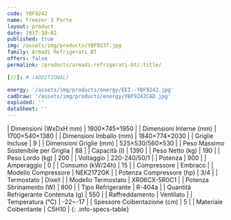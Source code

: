 ```yaml
---
code: YBF9242
name: Freezer 3 Porte
layout: product
date: 2017-10-02
published: true
img: /assets/img/products/YBF9237.jpg
family: Armadi Refrigerati BT
offers: false
permalink: /products/armadi-refrigerati-bt/:title/

[//]: # (ADDITIONAL)

energy: '/assets/img/products/energy/EEI--YBF9242.jpg'
cadDraw: '/assets/img/products/energy/YBF9242CAD.jpg'
exploded: ''
dataSheet: ''
---
```



| Dimensioni (WxDxH mm) | 1800×745×1950 |
| Dimensioni Interne (mm) | 1700×540×1380 |
| Dimensioni Imballo (mm) | 1840×774×2030 |
| Griglie Incluse | 9 |
| Dimensioni Griglie (mm) | 525×530/560×530 |
| Peso Massimo Sostenibile per Griglia | 88 |
| Capacità (l) | 1390 |
| Peso Netto (kg) | 190 |
| Peso Lordo (kg) | 200 |
| Voltaggio | 220-240/50/1 |
| Potenza | 900 |
| Amperaggio | 0 |
| Consumo (kW/24h) | 15 |
| Compressore | Embraco |
| Modello Compressore | NEK2172GK |
| Potenza Compressore (hp) | 3/4 |
| Termostato | Dixell |
| Modello Termostato | XR06CX-5R0C1 |
| Potenza Sbrinamento (W) | 800 |
| Tipo Refrigerante | R-404a |
| Quantità Refrigerante Contenuta (g) | 550 |
| Raffreddamento | Ventilato |
| Temperatura (°C) | -22~-17 |
| Spessore Coibentazione (cm) | 5 |
| Materiale Coibentante | C5H10 |
{: .info-specs-table}
